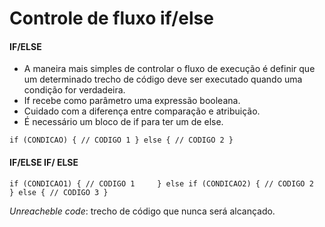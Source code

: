 # Controle de fluxo if/else

#### IF/ELSE

- A maneira mais simples de controlar o fluxo de execução é definir que um determinado trecho de código deve ser executado quando uma condição for verdadeira.
- If recebe como parâmetro uma expressão booleana.
- Cuidado com a diferença entre comparação e atribuição.
- É necessário um bloco de if para ter um de else.


`if (CONDICAO) {
// CODIGO 1
} else {
// CODIGO 2
}`

#### IF/ELSE IF/ ELSE

`if (CONDICAO1) {
// CODIGO 1    
} else if (CONDICAO2) {
// CODIGO 2    
} else {
// CODIGO 3
}`

_Unreacheble code_: trecho de código que nunca será alcançado.